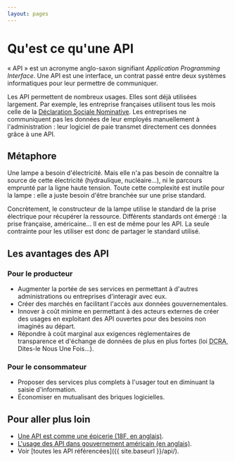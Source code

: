 ```yaml
---
layout: pages
---
```


# Qu'est ce qu'une API

« API » est un acronyme anglo-saxon signifiant _Application Programming Interface_. Une API est une interface, un contrat passé entre deux systèmes informatiques pour leur permettre de communiquer.

Les API permettent de nombreux usages. Elles sont déjà utilisées largement. Par exemple, les entreprise françaises utilisent tous les mois celle de la [Déclaration Sociale Nominative](http://www.dsn-info.fr/api-dsn.htm). Les entreprises ne communiquent pas les données de leur employés manuellement à l'administration : leur logiciel de paie transmet directement ces données grâce à une API.

## Métaphore

Une lampe a besoin d'électricité. Mais elle n'a pas besoin de connaître la source de cette électricité (hydraulique, nucléaire…), ni le parcours emprunté par la ligne haute tension. Toute cette complexité est inutile pour la lampe : elle a juste besoin d'être branchée sur une prise standard.

Concrètement, le constructeur de la lampe utilise le standard de la prise électrique pour récupérer la ressource. Différents standards ont émergé&nbsp;: la prise française, américaine&hellip; Il en est de même pour les API. La seule contrainte pour les utiliser est donc de partager le standard utilisé.

## Les avantages des API

### Pour le producteur

  * Augmenter la portée de ses services en permettant à d'autres administrations ou entreprises d'interagir avec eux.
  * Créer des marchés en facilitant l'accès aux données gouvernementales.
  * Innover à coût minime en permettant à des acteurs externes de créer des usages en exploitant des API ouvertes pour des besoins non imaginés au départ.
  * Répondre à coût marginal aux exigences règlementaires de transparence et d'échange de données de plus en plus fortes (loi <abbr title="Droits des Citoyens dans leurs Relations avec les Administrations">DCRA</abbr>, Dites-le Nous Une Fois…).

### Pour le consommateur

  * Proposer des services plus complets à l'usager tout en diminuant la saisie d'information.
  * Économiser en mutualisant des briques logicielles.

## Pour aller plus loin

  * [Une API est comme une épicerie (18F, en anglais)](https://18f.gsa.gov/2016/04/22/what-is-an-api/).
  * [L'usage des API dans gouvernement américain (en anglais)](https://www.digitalgov.gov/2013/04/30/apis-in-government/).
  * Voir [toutes les API référencées]({{ site.baseurl }}/api/).

